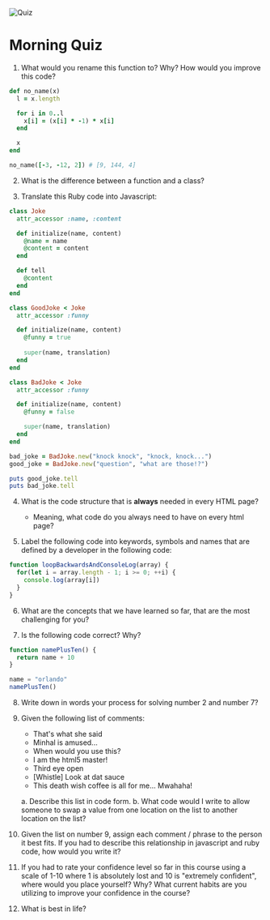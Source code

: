 ![Quiz](https://swoonproduction.s3.amazonaws.com/media/original_images/quiz_xEHRxwV.jpg)

# Morning Quiz

1. What would you rename this function to? Why? How would you improve this code?

```ruby
def no_name(x)
  l = x.length

  for i in 0..l
    x[i] = (x[i] * -1) * x[i]
  end

  x
end

no_name([-3, -12, 2]) # [9, 144, 4]
```
2. What is the difference between a function and a class?

3. Translate this Ruby code into Javascript:

```ruby
class Joke
  attr_accessor :name, :content

  def initialize(name, content)
    @name = name
    @content = content
  end

  def tell
    @content
  end
end

class GoodJoke < Joke
  attr_accessor :funny

  def initialize(name, content)
    @funny = true
    
    super(name, translation)
  end
end

class BadJoke < Joke
  attr_accessor :funny

  def initialize(name, content)
    @funny = false

    super(name, translation)
  end
end

bad_joke = BadJoke.new("knock knock", "knock, knock...")
good_joke = BadJoke.new("question", "what are those!?")

puts good_joke.tell
puts bad_joke.tell
```

4. What is the code structure that is **always** needed in every HTML page?
    - Meaning, what code do you always need to have on every html page?

5. Label the following code into keywords, symbols and names that are defined by a developer in the following code:

```js
function loopBackwardsAndConsoleLog(array) {
  for(let i = array.length - 1; i >= 0; ++i) {
    console.log(array[i])
  }
}
```

6. What are the concepts that we have learned so far, that are the most challenging for you?

7. Is the following code correct? Why?

```js
function namePlusTen() {
  return name + 10
}

name = "orlando"
namePlusTen()
```

8. Write down in words your process for solving number 2 and number 7?

9. Given the following list of comments:
    - That's what she said
    - Minhal is amused...
    - When would you use this?
    - I am the html5 master!
    - Third eye open
    - [Whistle] Look at dat sauce
    - This death wish coffee is all for me... Mwahaha!

    a. Describe this list in code form.
    b. What code would I write to allow someone to swap a value from one location on the list to another location on the list?

10. Given the list on number 9, assign each comment / phrase to the person it best fits. If you had to describe this relationship in javascript and ruby code, how would you write it?

11. If you had to rate your confidence level so far in this course using a scale of 1-10 where 1 is absolutely lost and 10 is "extremely confident", where would you place yourself? Why? What current habits are you utilizing to improve your confidence in the course?

12. What is best in life?